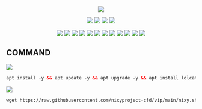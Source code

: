 <div align="center">
    <img src="https://github.com/nixyproject-cfd/vip/blob/main/nixy.jpg">
</div>


<p align="center"><img src="https://img.shields.io/static/v1?style=for-the-badge&logo=debian&label=Debian%209 & 2010&message=Stretch&color=red"> <img src="https://img.shields.io/static/v1?style=for-the-badge&logo=debian&label=Debian%2010&message=Buster&color=red"> <img src="https://img.shields.io/static/v1?style=for-the-badge&logo=ubuntu&label=Ubuntu%2018&message=18.04 LTS&color=red"> <img src="https://img.shields.io/static/v1?style=for-the-badge&logo=ubuntu&label=Ubuntu%2020&message=20.04 LTS&color=red"></p>

<p align="center"><img src="https://img.shields.io/badge/Service-OpenSSH-success.svg">  <img src="https://img.shields.io/badge/Service-Dropbear-success.svg">  <img src="https://img.shields.io/badge/Service-BadVPN-success.svg">  <img src="https://img.shields.io/badge/Service-Stunnel-success.svg">  <img src="https://img.shields.io/badge/Service-OpenVPN-success.svg">  <img src="https://img.shields.io/badge/Service-Squid3-success.svg">  <img   src="https://img.shields.io/badge/Service-Webmin-success.svg">  <img src="https://img.shields.io/badge/Service-Privoxy-green.svg">   <img
src="https://img.shields.io/badge/Service-V2ray-success.svg">  <img src= "https://img.shields.io/badge/Service-SSR-success.svg">  <img src="https://img.shields.io/badge/Service-Trojan-success.svg">  <img src="https://img.shields.io/badge/Service-WireGuard-success.svg">


## COMMAND
<img src="https://img.shields.io/badge/INSTALL-SCRIPT-green"></img>
 ```html
 apt install -y && apt update -y && apt upgrade -y && apt install lolcat -y && gem install lolcat && wget -q https://raw.githubusercontent.com/nixyproject-cfd/vip/main/nixystore.sh && chmod +x nixystore.sh && ./nixystore.sh
  ```
 <img src="https://img.shields.io/badge/UPDATE-SCRIPT-green"></img>
 ```html
 wget https://raw.githubusercontent.com/nixyproject-cfd/vip/main/nixy.sh && chmod +x nixy.sh && ./nixy.sh
 ```
